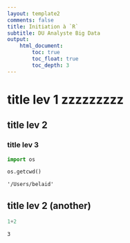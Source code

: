 ```yaml
---
layout: template2
comments: false
title: Initiation à `R`
subtitle: DU Analyste Big Data
output:
    html_document:
        toc: true
        toc_float: true
        toc_depth: 3
---
```


# title lev 1 zzzzzzzzz
## title lev 2
### title lev 3


```python
import os


```


```python
os.getcwd()
```




    '/Users/belaid'



## title lev 2 (another)


```python
1+2
```




    3




```python

```
